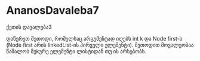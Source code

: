 # AnanosDavaleba7
ქეთის დავალება3

დაწერეთ მეთოდი, რომელსაც არგუმენტად იღებს int k და Node first-ს
(Node first არის linkedList-ის პირველი ელემენტი).
მეთოდით მოვალეობაა წაშალოს მეkურე ელემენტი ლისტიდან თუ ის
არსებობს.
